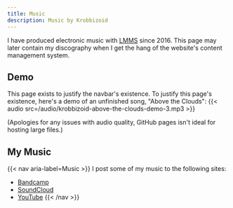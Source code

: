 ```yaml
---
title: Music
description: Music by Krobbizoid
---
```


I have produced electronic music with [LMMS](https://lmms.io) since 2016. This
page may later contain my discography when I get the hang of the website's
content management system.

## Demo
This page exists to justify the navbar's existence. To justify this page's
existence, here's a demo of an unfinished song, "Above the Clouds":
{{< audio src=/audio/krobbizoid-above-the-clouds-demo-3.mp3 >}}

(Apologies for any issues with audio quality, GitHub pages isn't ideal for
hosting large files.)

## My Music
{{< nav aria-label=Music >}}
I post some of my music to the following sites:
* [Bandcamp](https://krobbizoid.bandcamp.com)
* [SoundCloud](https://soundcloud.com/krobbizoid)
* [YouTube](https://www.youtube.com/@krobbizoid)
{{< /nav >}}
